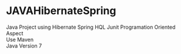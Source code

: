 # JAVAHibernateSpring
Java Project using Hibernate Spring HQL Junit Programation Oriented Aspect <br/>
Use Maven <br/>
Java Version 7
